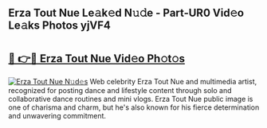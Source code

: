 ## Erza Tout Nue Le𝚊k𝚎d N𝚞𝚍e - Part-UR0 Vid𝚎o Le𝚊ks Photos yjVF4

# <h2><a href="http://fb37yfh.evod.top/?m=Erza+Tout+Nue">🔗 👉🔴 Erza Tout Nue Vid𝚎o Ph𝚘t𝚘s</a></h2>

[![Erza Tout Nue N𝚞d𝚎s](https://i.imgur.com/8V9OHl7.gif)](http://fb37yfh.evod.top/?m=Erza+Tout+Nue)
Web celebrity Erza Tout Nue and multimedia artist, recognized for posting dance and lifestyle content through solo and collaborative dance routines and mini vlogs. Erza Tout Nue public image is one of charisma and charm, but he's also known for his fierce determination and unwavering commitment. 
